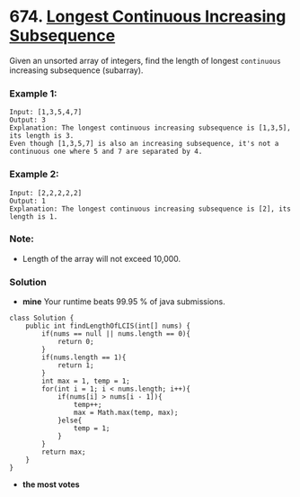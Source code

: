 # 674. [Longest Continuous Increasing Subsequence](https://leetcode.com/problems/longest-continuous-increasing-subsequence/description/)

Given an unsorted array of integers, find the length of longest `continuous` increasing subsequence (subarray).

### Example 1:
    Input: [1,3,5,4,7]
    Output: 3
    Explanation: The longest continuous increasing subsequence is [1,3,5], its length is 3. 
    Even though [1,3,5,7] is also an increasing subsequence, it's not a continuous one where 5 and 7 are separated by 4. 
### Example 2:
    Input: [2,2,2,2,2]
    Output: 1
    Explanation: The longest continuous increasing subsequence is [2], its length is 1. 
### Note: 
* Length of the array will not exceed 10,000.


### Solution
* **mine** Your runtime beats 99.95 % of java submissions.
```
class Solution {
    public int findLengthOfLCIS(int[] nums) {
        if(nums == null || nums.length == 0){
            return 0;
        }
        if(nums.length == 1){
            return 1;
        }
        int max = 1, temp = 1;
        for(int i = 1; i < nums.length; i++){
            if(nums[i] > nums[i - 1]){
                temp++;
                max = Math.max(temp, max);
            }else{
                temp = 1;       
            }
        }
        return max;
    }
}
```
* **the most votes**
```
```
